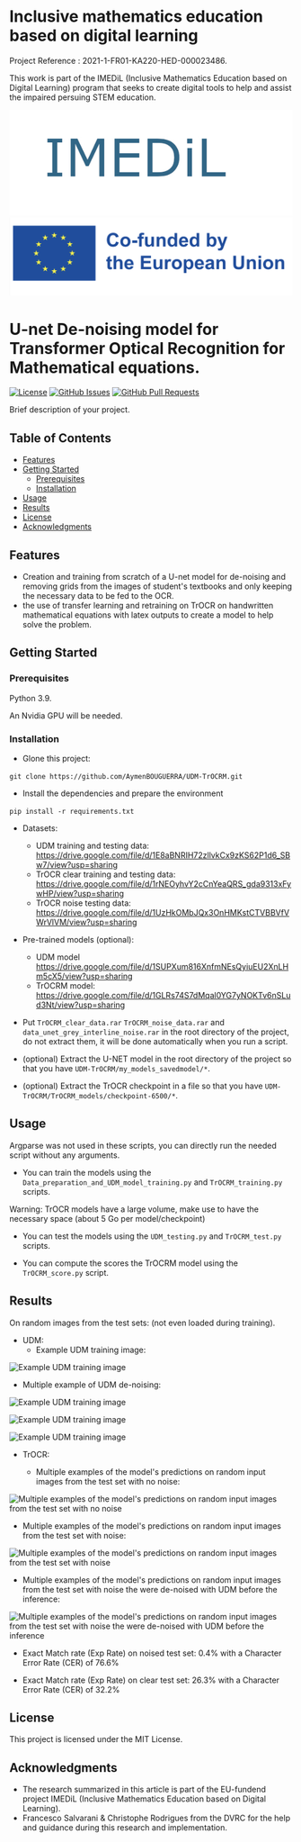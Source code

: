 # Inclusive mathematics education based on digital learning
Project Reference : 2021-1-FR01-KA220-HED-000023486.

This work is part of the IMEDiL (Inclusive Mathematics Education based on Digital Learning) program that seeks to create digital tools to help and assist the impaired persuing STEM education.

![](images_read_me/Nome.jpg)
![](images_read_me/Logo_Erasmus_2023.png)

# U-net De-noising model for Transformer Optical Recognition for Mathematical equations.

[![License](https://img.shields.io/badge/license-MIT-blue.svg)](LICENSE)
[![GitHub Issues](https://img.shields.io/github/issues/AymenBOUGUERRA/UDM-TrOCRM)](https://github.com/AymenBOUGUERRA/UDM-TrOCRM/issues)
[![GitHub Pull Requests](https://img.shields.io/github/issues-pr/AymenBOUGUERRA/UDM-TrOCRM)](https://github.com/AymenBOUGUERRA/UDM-TrOCRM/pulls)

Brief description of your project.

## Table of Contents

- [Features](#features)
- [Getting Started](#getting-started)
  - [Prerequisites](#prerequisites)
  - [Installation](#installation)
- [Usage](#usage)
- [Results](#results)
- [License](#license)
- [Acknowledgments](#acknowledgments)

## Features

- Creation and training from scratch of a U-net model for de-noising and removing grids from the images of student's 
textbooks and only keeping the necessary data to be fed to the OCR.
- the use of transfer learning and retraining on TrOCR on handwritten mathematical equations with latex outputs to create
a model to help solve the problem.


## Getting Started

### Prerequisites

Python 3.9.

An Nvidia GPU will be needed.

### Installation

- Glone this project:

```git clone https://github.com/AymenBOUGUERRA/UDM-TrOCRM.git```

- Install the dependencies and prepare the environment

```pip install -r requirements.txt```


- Datasets:

  - UDM training and  testing data: https://drive.google.com/file/d/1E8aBNRIH72zllvkCx9zKS62P1d6_SBw7/view?usp=sharing 
  - TrOCR clear training and testing data: https://drive.google.com/file/d/1rNEOyhvY2cCnYeaQRS_gda9313xFywHP/view?usp=sharing
  - TrOCR noise testing data: https://drive.google.com/file/d/1UzHkOMbJQx3OnHMKstCTVBBVfVWrVlVM/view?usp=sharing


- Pre-trained models (optional):

  - UDM model https://drive.google.com/file/d/1SUPXum816XnfmNEsQyiuEU2XnLHm5cX5/view?usp=sharing
  - TrOCRM model: https://drive.google.com/file/d/1GLRs74S7dMqal0YG7yNOKTv6nSLud3Nt/view?usp=sharing



- Put ```TrOCRM_clear_data.rar``` ```TrOCRM_noise_data.rar``` and ```data_unet_grey_interline_noise.rar``` in the root
directory of the project, do not extract them, it will be done automatically when you run a script.


- (optional) Extract the U-NET model in the root directory of the project so that you have ```UDM-TrOCRM/my_models_savedmodel/*```.


- (optional) Extract the TrOCR checkpoint in a file so that you have ```UDM-TrOCRM/TrOCRM_models/checkpoint-6500/*```.


## Usage

Argparse was not used in these scripts, you can directly run the needed script without any arguments.

- You can train the models using the ```Data_preparation_and_UDM_model_training.py``` and ```TrOCRM_training.py``` scripts.

Warning: TrOCR models have a large volume, make use to have the necessary space (about 5 Go per model/checkpoint)


- You can test the models using the ```UDM_testing.py``` and ```TrOCRM_test.py``` scripts.


- You can compute the scores the TrOCRM model using the ```TrOCRM_score.py``` script.

## Results

On random images from the test sets: (not even loaded during training).
- UDM:
  - Example UDM training image:
 
  
![Example UDM training image](images_read_me/img1.png)

  - Multiple example of UDM de-noising:

![Example UDM training image](images_read_me/3.png)

![Example UDM training image](images_read_me/4.png)

![Example UDM training image](images_read_me/5.png)

- TrOCR:

  - Multiple examples of the model's predictions on random input images from the test set with no noise:

![Multiple examples of the model's predictions on random input images from the test set with no noise](images_read_me/7.png)

  - Multiple examples of the model's predictions on random input images from the test set with noise:

![Multiple examples of the model's predictions on random input images from the test set with noise](images_read_me/8.png)

  - Multiple examples of the model's predictions on random input images from the test set with noise the were de-noised
with UDM before the inference:

![Multiple examples of the model's predictions on random input images from the test set with noise the were de-noised
with UDM before the inference](images_read_me/9.png)


- Exact Match rate (Exp Rate) on noised test set: 0.4%  with a Character Error Rate (CER) of 76.6%


- Exact Match rate (Exp Rate) on clear test set: 26.3% with a Character Error Rate (CER) of 32.2%



## License

This project is licensed under the MIT License.

## Acknowledgments

- The research summarized in this article is part of the EU-fundend project IMEDiL (Inclusive Mathematics Education based on Digital Learning).
- Francesco Salvarani & Christophe Rodrigues from the DVRC for the help and guidance during this research and implementation.
